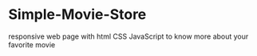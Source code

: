 # Simple-Movie-Store
responsive web page with html CSS JavaScript to know more about your favorite movie
